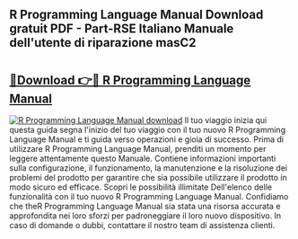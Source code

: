 ## R Programming Language Manual Download gratuit PDF - Part-RSE Italiano Manuale dell'utente di riparazione masC2

# <h2><a href="http://dfaf6uj.blite.top/?on=R+Programming+Language+Manual">🔗Download 👉🔴 R Programming Language Manual</a></h2>

[![R Programming Language Manual download](https://i.imgur.com/lujVjoI.png)](http://dfaf6uj.blite.top/?on=R+Programming+Language+Manual)
Il tuo viaggio inizia qui questa guida segna l'inizio del tuo viaggio con il tuo nuovo R Programming Language Manual e ti guida verso operazioni e gioia di successo. Prima di utilizzare R Programming Language Manual, prenditi un momento per leggere attentamente questo Manuale. Contiene informazioni importanti sulla configurazione, il funzionamento, la manutenzione e la risoluzione dei problemi del prodotto per garantire che sia possibile utilizzare il prodotto in modo sicuro ed efficace. Scopri le possibilità illimitate Dell'elenco delle funzionalità con il tuo nuovo R Programming Language Manual. Confidiamo che theR Programming Language Manual sia stata una risorsa accurata e approfondita nei loro sforzi per padroneggiare il loro nuovo dispositivo. In caso di domande o dubbi, contattare il nostro team di assistenza clienti.
